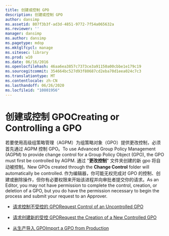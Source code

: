 ```yaml
---
title: 创建或控制 GPO
description: 创建或控制 GPO
author: dansimp
ms.assetid: 807f3b3f-ad3d-4851-9772-7f54a065632a
ms.reviewer: ''
manager: dansimp
ms.author: dansimp
ms.pagetype: mdop
ms.mktglfcycl: manage
ms.sitesec: library
ms.prod: w10
ms.date: 06/16/2016
ms.openlocfilehash: 46aa6ea3857c7373ce3a91150a00cbbe1e179c19
ms.sourcegitcommit: 354664bc527d93f80687cd2eba70d1eea024c7c3
ms.translationtype: MT
ms.contentlocale: zh-CN
ms.lasthandoff: 06/26/2020
ms.locfileid: "10801956"
---
```

# <span data-ttu-id="de2e9-103">创建或控制 GPO</span><span class="sxs-lookup"><span data-stu-id="de2e9-103">Creating or Controlling a GPO</span></span>


<span data-ttu-id="de2e9-104">若要使用高级组策略管理（AGPM）为组策略对象（GPO）提供更改控制，必须首先通过 AGPM 控制 GPO。</span><span class="sxs-lookup"><span data-stu-id="de2e9-104">To use Advanced Group Policy Management (AGPM) to provide change control for a Group Policy Object (GPO), the GPO must first be controlled by AGPM.</span></span> <span data-ttu-id="de2e9-105">通过 "**更改控制**" 文件夹创建的新 gpo 将自动被控制。</span><span class="sxs-lookup"><span data-stu-id="de2e9-105">New GPOs created through the **Change Control** folder will automatically be controlled.</span></span> <span data-ttu-id="de2e9-106">作为编辑器，你可能无权完成对 GPO 的控制、创建或删除操作，但你有必要权限来开始该进程并向审批者提交你的请求。</span><span class="sxs-lookup"><span data-stu-id="de2e9-106">As an Editor, you may not have permission to complete the control, creation, or deletion of a GPO, but you do have the permission necessary to begin the process and submit your request to an Approver.</span></span>

-   [<span data-ttu-id="de2e9-107">请求控制不受控的 GPO</span><span class="sxs-lookup"><span data-stu-id="de2e9-107">Request Control of an Uncontrolled GPO</span></span>](request-control-of-an-uncontrolled-gpo-agpm40.md)

-   [<span data-ttu-id="de2e9-108">请求创建新的受控 GPO</span><span class="sxs-lookup"><span data-stu-id="de2e9-108">Request the Creation of a New Controlled GPO</span></span>](request-the-creation-of-a-new-controlled-gpo-agpm40.md)

-   [<span data-ttu-id="de2e9-109">从生产导入 GPO</span><span class="sxs-lookup"><span data-stu-id="de2e9-109">Import a GPO from Production</span></span>](import-a-gpo-from-production-agpm40-ed.md)

 

 





